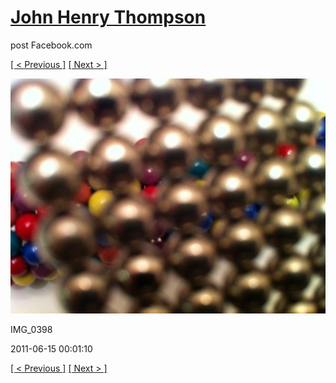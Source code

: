 # [John Henry Thompson](../README.md)
post Facebook.com

[[ < Previous ]](2011-06-15-6.md) [[ Next > ]](2011-06-15-8.md)

[![](../media/2011-06-15/Magnetic-Balls-IMG_0398.jpg)](../README.md)

IMG_0398

2011-06-15 00:01:10

[[ < Previous ]](2011-06-15-6.md) [[ Next > ]](2011-06-15-8.md)